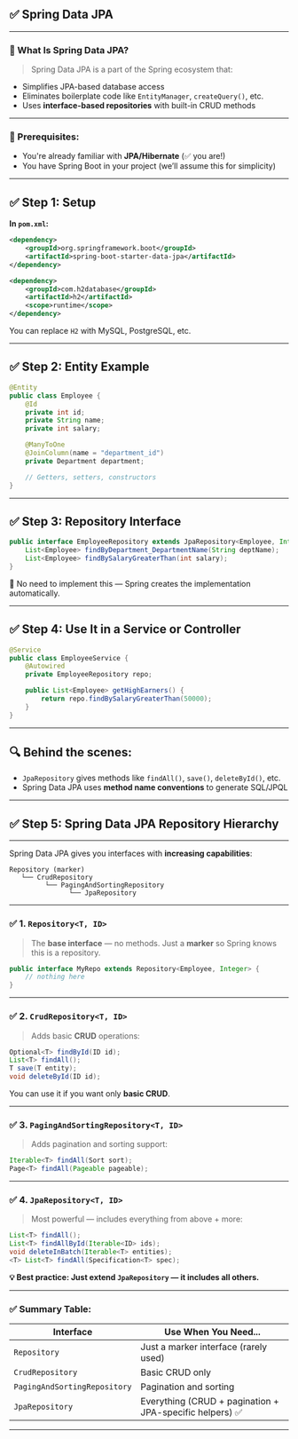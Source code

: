 ## ✅ Spring Data JPA

---

### 🔹 What Is Spring Data JPA?

> Spring Data JPA is a part of the Spring ecosystem that:

* Simplifies JPA-based database access
* Eliminates boilerplate code like `EntityManager`, `createQuery()`, etc.
* Uses **interface-based repositories** with built-in CRUD methods

---

### 🔧 Prerequisites:

* You're already familiar with **JPA/Hibernate** (✅ you are!)
* You have Spring Boot in your project (we’ll assume this for simplicity)

---

## ✅ Step 1: Setup

**In `pom.xml`:**

```xml
<dependency>
    <groupId>org.springframework.boot</groupId>
    <artifactId>spring-boot-starter-data-jpa</artifactId>
</dependency>

<dependency>
    <groupId>com.h2database</groupId>
    <artifactId>h2</artifactId>
    <scope>runtime</scope>
</dependency>
```

You can replace `H2` with MySQL, PostgreSQL, etc.

---

## ✅ Step 2: Entity Example

```java
@Entity
public class Employee {
    @Id
    private int id;
    private String name;
    private int salary;

    @ManyToOne
    @JoinColumn(name = "department_id")
    private Department department;

    // Getters, setters, constructors
}
```

---

## ✅ Step 3: Repository Interface

```java
public interface EmployeeRepository extends JpaRepository<Employee, Integer> {
    List<Employee> findByDepartment_DepartmentName(String deptName);
    List<Employee> findBySalaryGreaterThan(int salary);
}
```

📌 No need to implement this — Spring creates the implementation automatically.

---

## ✅ Step 4: Use It in a Service or Controller

```java
@Service
public class EmployeeService {
    @Autowired
    private EmployeeRepository repo;

    public List<Employee> getHighEarners() {
        return repo.findBySalaryGreaterThan(50000);
    }
}
```

---

## 🔍 Behind the scenes:

* `JpaRepository` gives methods like `findAll()`, `save()`, `deleteById()`, etc.
* Spring Data JPA uses **method name conventions** to generate SQL/JPQL

---

## ✅ Step 5: Spring Data JPA Repository Hierarchy

---

Spring Data JPA gives you interfaces with **increasing capabilities**:

```
Repository (marker)
   └── CrudRepository
         └── PagingAndSortingRepository
               └── JpaRepository
```

---

### ✅ 1. `Repository<T, ID>`

> The **base interface** — no methods. Just a **marker** so Spring knows this is a repository.

```java
public interface MyRepo extends Repository<Employee, Integer> {
    // nothing here
}
```

---

### ✅ 2. `CrudRepository<T, ID>`

> Adds basic **CRUD** operations:

```java
Optional<T> findById(ID id);
List<T> findAll();
T save(T entity);
void deleteById(ID id);
```

You can use it if you want only **basic CRUD**.

---

### ✅ 3. `PagingAndSortingRepository<T, ID>`

> Adds pagination and sorting support:

```java
Iterable<T> findAll(Sort sort);
Page<T> findAll(Pageable pageable);
```

---

### ✅ 4. `JpaRepository<T, ID>`

> Most powerful — includes everything from above + more:

```java
List<T> findAll();
List<T> findAllById(Iterable<ID> ids);
void deleteInBatch(Iterable<T> entities);
<T> List<T> findAll(Specification<T> spec);
```

**💡 Best practice: Just extend `JpaRepository` — it includes all others.**

---

### ✅ Summary Table:

| Interface                    | Use When You Need...                                    |
| ---------------------------- | ------------------------------------------------------- |
| `Repository`                 | Just a marker interface (rarely used)                   |
| `CrudRepository`             | Basic CRUD only                                         |
| `PagingAndSortingRepository` | Pagination and sorting                                  |
| `JpaRepository`              | Everything (CRUD + pagination + JPA-specific helpers) ✅ |

---

